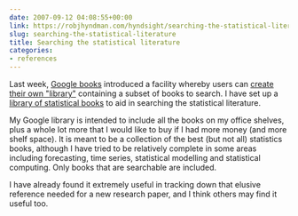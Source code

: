 ```yaml
---
date: 2007-09-12 04:08:55+00:00
link: https://robjhyndman.com/hyndsight/searching-the-statistical-literature/
slug: searching-the-statistical-literature
title: Searching the statistical literature
categories:
- references
---
```


Last week, [Google books](http://books.google.com/) introduced a facility whereby users can [create their own "library"](http://books.google.com/googlebooks/mylibrary/) containing a subset of books to search. I have set up a [library of statistical books](http://books.google.com/books?as_list=BDbe3HukQt-_6yP735J3RARoUt7P86BEGsRz0-SRISeIwrkotMoA) to aid in searching the statistical literature.

My Google library is intended to include all the books on my office shelves, plus a whole lot more that I would like to buy if I had more money (and more shelf space). It is meant to be a collection of the best (but not all) statistics books, although I have tried to be relatively complete in some areas including forecasting, time series, statistical modelling and statistical computing. Only books that are searchable are included.

I have already found it extremely useful in tracking down that elusive reference needed for a new research paper, and I think others may find it useful too.

